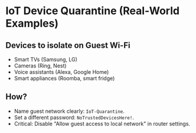 # IoT Device Quarantine (Real-World Examples)

## Devices to isolate on Guest Wi-Fi

* Smart TVs (Samsung, LG)
* Cameras (Ring, Nest)
* Voice assistants (Alexa, Google Home)
* Smart appliances (Roomba, smart fridge)

## How?

* Name guest network clearly: `IoT-Quarantine`.
* Set a different password: `NoTrustedDevicesHere!`.
* Critical: Disable "Allow guest access to local network" in router settings.